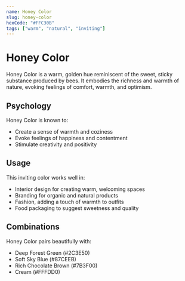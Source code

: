 ```yaml
---
name: Honey Color
slug: honey-color
hexCode: "#FFC30B"
tags: ["warm", "natural", "inviting"]
---
```


# Honey Color

Honey Color is a warm, golden hue reminiscent of the sweet, sticky substance produced by bees. It embodies the richness and warmth of nature, evoking feelings of comfort, warmth, and optimism.

## Psychology

Honey Color is known to:
- Create a sense of warmth and coziness
- Evoke feelings of happiness and contentment
- Stimulate creativity and positivity

## Usage

This inviting color works well in:
- Interior design for creating warm, welcoming spaces
- Branding for organic and natural products
- Fashion, adding a touch of warmth to outfits
- Food packaging to suggest sweetness and quality

## Combinations

Honey Color pairs beautifully with:
- Deep Forest Green (#2C3E50)
- Soft Sky Blue (#87CEEB)
- Rich Chocolate Brown (#7B3F00)
- Cream (#FFFDD0)